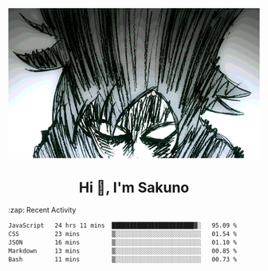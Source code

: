 <body>
<h1 align="center"></h1>
<br>
<div align="center">
<img width="auto" height="300" src="Img/mobFreakoutLonger.gif"/>
</div>
</div>
<h1 align="center">Hi 👋, I'm Sakuno</h1>
:zap: Recent Activity

<!--START_SECTION:waka-->

```txt
JavaScript   24 hrs 11 mins  ███████████████████████▓░   95.09 %
CSS          23 mins         ▒░░░░░░░░░░░░░░░░░░░░░░░░   01.54 %
JSON         16 mins         ▒░░░░░░░░░░░░░░░░░░░░░░░░   01.10 %
Markdown     13 mins         ▒░░░░░░░░░░░░░░░░░░░░░░░░   00.85 %
Bash         11 mins         ▒░░░░░░░░░░░░░░░░░░░░░░░░   00.73 %
```

<!--END_SECTION:waka-->
